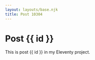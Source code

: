 ```yaml
---
layout: layouts/base.njk
title: Post 10304
---
```


# Post {{ id }}

This is post {{ id }} in my Eleventy project.
